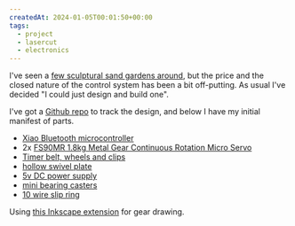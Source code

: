 ```yaml
---
createdAt: 2024-01-05T00:01:50+00:00
tags:
  - project
  - lasercut
  - electronics
---
```

I've seen a [few sculptural sand gardens around](https://www.etsy.com/au/listing/921645810/automatic-zen-garden-sand-bowl-kinetic), but the price and the closed nature of the control system has been a bit off-putting. As usual I've decided "I could just design and build one".

I've got a [Github repo](https://github.com/simonhildebrandt/sand-garden) to track the design, and below I have my initial manifest of parts.

 - [Xiao Bluetooth  microcontroller](https://wiki.seeedstudio.com/XIAO_BLE/)
 - 2x [FS90MR 1.8kg Metal Gear Continuous Rotation Micro Servo](https://core-electronics.com.au/feetech-fs90mr-1-8kg-digital-continuous-servo.html)
 - [Timer belt, wheels and clips](https://www.amazon.com.au/Lokkr-Printing-Timing-Printer-Accessories/dp/B09V5QX21Q/ref=asc_df_B09V5QX21Q/?tag=googleshopdsk-22&linkCode=df0&hvadid=463557330625&hvpos=&hvnetw=g&hvrand=2075720212942663544&hvpone=&hvptwo=&hvqmt=&hvdev=c&hvdvcmdl=&hvlocint=&hvlocphy=9071437&hvtargid=pla-1871886427125&psc=1&mcid=72ec4d03062d36ce947f2ebf79222a47)
 - [hollow swivel plate](https://www.ebay.com.au/itm/404320335074)
 - [5v DC power supply](https://www.auselectronicsdirect.com.au/5v-dc-1a-compact-power-adapter-with-2.1-dc-plug)
 - [mini bearing casters](https://www.amazon.com.au/Casters-Rotating-Furniture-Self-Adhesive-Transfer/dp/B09BVXZ9W7/?th=1)
 - [10 wire slip ring](https://www.ebay.com.au/itm/255655774120)

Using [this Inkscape extension](https://github.com/attoparsec/inkscape-extensions) for gear drawing.
